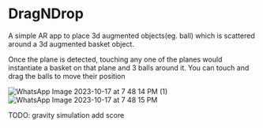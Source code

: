 # DragNDrop
A simple AR app to place 3d augmented objects(eg. ball) which is scattered around a 3d augmented basket object.

Once the plane is detected, touching any one of the planes would instantiate a basket on that plane and 3 balls around it.
You can touch and drag the balls to move their position

![WhatsApp Image 2023-10-17 at 7 48 14 PM (1)](https://github.com/BiJu-02/DragNDrop/assets/67651024/75a23e8d-65fb-417d-a122-db3fc9d85cc3)
![WhatsApp Image 2023-10-17 at 7 48 15 PM](https://github.com/BiJu-02/DragNDrop/assets/67651024/79a3b17e-d479-4b20-b0c3-6e10a0d4d5a3)

TODO:
gravity simulation
add score
